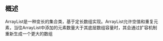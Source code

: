 ## 概述  
ArrayList是一种变长的集合类，基于定长数组实现。ArrayList允许空值和重复元素，当往ArrayList中添加的元素数量大于其底层数组容量时，其会通过扩容机制重新生成一个更大的数组